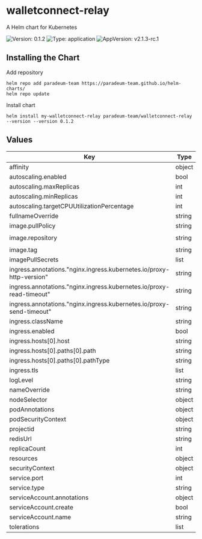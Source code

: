 # walletconnect-relay

A Helm chart for Kubernetes

![Version: 0.1.2](https://img.shields.io/badge/Version-0.1.2-informational?style=flat-square) ![Type: application](https://img.shields.io/badge/Type-application-informational?style=flat-square) ![AppVersion: v2.1.3-rc.1](https://img.shields.io/badge/AppVersion-v2.1.3--rc.1-informational?style=flat-square)

## Installing the Chart

Add repository

```
helm repo add paradeum-team https://paradeum-team.github.io/helm-charts/
helm repo update
```

Install chart

```
helm install my-walletconnect-relay paradeum-team/walletconnect-relay --version --version 0.1.2
```

## Values

| Key | Type | Default | Description |
|-----|------|---------|-------------|
| affinity | object | `{}` |  |
| autoscaling.enabled | bool | `false` |  |
| autoscaling.maxReplicas | int | `100` |  |
| autoscaling.minReplicas | int | `1` |  |
| autoscaling.targetCPUUtilizationPercentage | int | `80` |  |
| fullnameOverride | string | `""` |  |
| image.pullPolicy | string | `"IfNotPresent"` |  |
| image.repository | string | `"quay.io/netwarps/walletconnect-relay"` |  |
| image.tag | string | `"v2.1.3-rc.1"` |  |
| imagePullSecrets | list | `[]` |  |
| ingress.annotations."nginx.ingress.kubernetes.io/proxy-http-version" | string | `"1.1"` |  |
| ingress.annotations."nginx.ingress.kubernetes.io/proxy-read-timeout" | string | `"1800"` |  |
| ingress.annotations."nginx.ingress.kubernetes.io/proxy-send-timeout" | string | `"1800"` |  |
| ingress.className | string | `""` |  |
| ingress.enabled | bool | `false` |  |
| ingress.hosts[0].host | string | `"chart-example.local"` |  |
| ingress.hosts[0].paths[0].path | string | `"/"` |  |
| ingress.hosts[0].paths[0].pathType | string | `"ImplementationSpecific"` |  |
| ingress.tls | list | `[]` |  |
| logLevel | string | `"TRACE"` |  |
| nameOverride | string | `""` |  |
| nodeSelector | object | `{}` |  |
| podAnnotations | object | `{}` |  |
| podSecurityContext | object | `{}` |  |
| projectid | string | `""` |  |
| redisUrl | string | `"redis://redis:6379/0"` |  |
| replicaCount | int | `1` |  |
| resources | object | `{}` |  |
| securityContext | object | `{}` |  |
| service.port | int | `80` |  |
| service.type | string | `"ClusterIP"` |  |
| serviceAccount.annotations | object | `{}` |  |
| serviceAccount.create | bool | `true` |  |
| serviceAccount.name | string | `""` |  |
| tolerations | list | `[]` |  |
